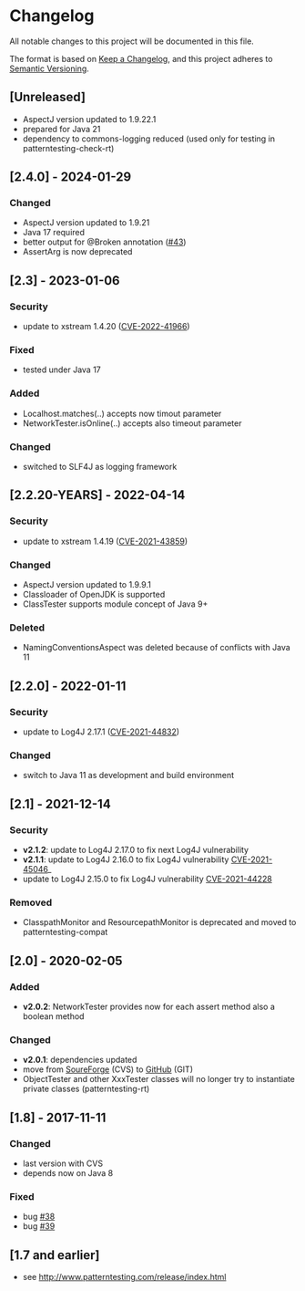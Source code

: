 # Changelog

All notable changes to this project will be documented in this file.

The format is based on [Keep a Changelog](https://keepachangelog.com/en/1.0.0/),
and this project adheres to [Semantic Versioning](https://semver.org/spec/v2.0.0.html).


## [Unreleased]

* AspectJ version updated to 1.9.22.1
* prepared for Java 21
* dependency to commons-logging reduced (used only for testing in patterntesting-check-rt)


## [2.4.0] - 2024-01-29

### Changed

* AspectJ version updated to 1.9.21
* Java 17 required
* better output for @Broken annotation
  ([#43](https://github.com/oboehm/PatternTesting2/issues/43))
* AssertArg is now deprecated


## [2.3] - 2023-01-06

### Security

* update to xstream 1.4.20
  ([CVE-2022-41966](https://x-stream.github.io/CVE-2022-41966.html))

### Fixed

* tested under Java 17

### Added

* Localhost.matches(..) accepts now timout parameter
* NetworkTester.isOnline(..) accepts also timeout parameter

### Changed

* switched to SLF4J as logging framework


## [2.2.20-YEARS] - 2022-04-14

### Security

* update to xstream 1.4.19
  ([CVE-2021-43859](https://x-stream.github.io/CVE-2021-43859.html))

### Changed

* AspectJ version updated to 1.9.9.1
* Classloader of OpenJDK is supported
* ClassTester supports module concept of Java 9+

### Deleted

* NamingConventionsAspect was deleted because of conflicts with Java 11


## [2.2.0] - 2022-01-11

### Security

* update to Log4J 2.17.1
  ([CVE-2021-44832](https://github.com/advisories/GHSA-8489-44mv-ggj8))

### Changed

* switch to Java 11 as development and build environment


## [2.1] - 2021-12-14

### Security

* **v2.1.2**: update to Log4J 2.17.0 to fix next Log4J vulnerability
* **v2.1.1**: update to Log4J 2.16.0 to fix Log4J vulnerability
  [CVE-2021-45046](hhttps://cve.mitre.org/cgi-bin/cvename.cgi?name=CVE-2021-45046)_
* update to Log4J 2.15.0 to fix Log4J vulnerability
  [CVE-2021-44228](https://nvd.nist.gov/vuln/detail/CVE-2021-44228)

### Removed

* ClasspathMonitor and ResourcepathMonitor is deprecated and moved to patterntesting-compat


## [2.0] - 2020-02-05

### Added

* **v2.0.2**: NetworkTester provides now for each assert method also a boolean method

### Changed

* **v2.0.1**: dependencies updated
* move from [SoureForge](https://sourceforge.net/projects/patterntesting/) (CVS) to [GitHub](https://github.com/oboehm/PatternTesting2) (GIT)
* ObjectTester and other XxxTester classes will no longer try to instantiate private classes
  (patterntesting-rt)



## [1.8] - 2017-11-11
 
### Changed
 
* last version with CVS
* depends now on Java 8

### Fixed

* bug [#38](http://sourceforge.net/p/patterntesting/bugs/38/)
* bug [#39](http://sourceforge.net/p/patterntesting/bugs/39/)


## [1.7 and earlier]

* see http://www.patterntesting.com/release/index.html
